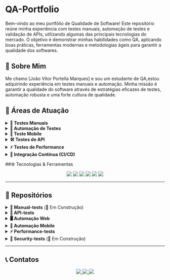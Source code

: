 # QA-Portfolio

Bem-vindo ao meu portfólio de Qualidade de Software!
Este repositório reúne minha experiência com testes manuais, automação de testes e validação de APIs, utilizando algumas das principais tecnologias do mercado. O objetivo é demonstrar minhas habilidades como QA, aplicando boas práticas, ferramentas modernas e metodologias ágeis para garantir a qualidade dos softwares.

## 🚀 Sobre Mim

Me chamo [João Vitor Portella Marques] e sou um estudante de QA,estou adquirindo  experiência em testes manuais e automação. Minha missão é garantir a qualidade do software através de estratégias eficazes de testes, automação robusta e uma forte cultura de qualidade.

## 📌 Áreas de Atuação

<details>
  <summary><strong>🔎 Testes Manuais</strong></summary>
  - Caixa Branca, Caixa Preta, Regressão, Exploratórios
</details>

<details>
  <summary><strong>🤖 Automação de Testes</strong></summary>
  - Cypress, Selenium, Playwright, Robot Framework
</details>

<details>
  <summary><strong>📱 Teste Mobile</strong></summary>
  - Appium, Maestro
</details>

<details>
  <summary><strong>🛠️ Testes de API</strong></summary>
  - Postman, Supertest, CodeceptJS, REST Assured
</details>

<details>
  <summary><strong>⚡ Testes de Performance</strong></summary>
  - JMeter, K6, Wiremock
</details>

<details>
  <summary><strong>🔄 Integração Contínua (CI/CD)</strong></summary>
  - GitHub Actions, Jenkins, GitLab CI
</details>



##⚙️ Tecnologias & Ferramentas

<p align="center"> <img src="https://img.shields.io/badge/Cypress-17202C?style=for-the-badge&logo=cypress&logoColor=white"/> <img src="https://img.shields.io/badge/Selenium-43B02A?style=for-the-badge&logo=selenium&logoColor=white"/> <img src="https://img.shields.io/badge/JavaScript-F7DF1E?style=for-the-badge&logo=javascript&logoColor=black"/> <img src="https://img.shields.io/badge/Postman-FF6C37?style=for-the-badge&logo=postman&logoColor=white"/> <img src="https://img.shields.io/badge/GitHub-181717?style=for-the-badge&logo=github&logoColor=white"/> <img src="https://img.shields.io/badge/Git-F05032?style=for-the-badge&logo=git&logoColor=white"/> </p>

---

## 📂 Repositórios

<details>
  <summary><strong>📝 Manual-tests</strong> (🚧 Em Construção)</summary>
  Repositório dedicado a testes manuais organizados e documentados.
</details>

<details>
  <summary><strong>🔗 API-tests</strong></summary>
  Conjunto de testes automatizados para APIs utilizando Postman e Supertest.
</details>

<details>
  <summary><strong>🖥 Automação Web</strong></summary>
  Projetos de automação de testes para aplicações web com Cypress, Selenium e Playwright.
</details>

<details>
  <summary><strong>📱 Automação Mobile</strong></summary>
  Scripts de automação para testes de aplicativos móveis usando Appium e Maestro.
</details>

<details>
  <summary><strong>⚡ Performance-tests</strong></summary>
  Testes de performance utilizando JMeter, K6 e outras ferramentas.
</details>

<details>
  <summary><strong>🔐 Security-tests</strong> (🚧 Em Construção)</summary>
  Testes voltados para segurança de aplicações.
</details>

---

## 📞 Contatos

<p align="center"> <a href="https://github.com/Portella10" target="_blank"> <img src="https://img.shields.io/badge/GitHub-181717?style=for-the-badge&logo=github&logoColor=white"/> </a> <a href="https://www.linkedin.com/in/joão-vitor-portella-799670250/" target="_blank"> <img src="https://img.shields.io/badge/LinkedIn-0077B5?style=for-the-badge&logo=linkedin&logoColor=white"/> </a> <a href="mailto:jvportella.m@gmail.com" target="_blank"> <img src="https://img.shields.io/badge/Gmail-D14836?style=for-the-badge&logo=gmail&logoColor=white"/> </a></p>
